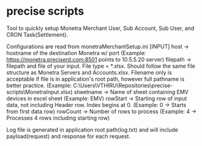 # precise scripts
Tool to quickly setup Monetra Merchant User, Sub Account, Sub User, and CRON Task(Settlement).

Configurations are read from monetraMerchantSetup.ini
[INPUT]
host -> hostname of the destination Monetra w/ port 
        (Example: https://monetra.preciserd.com:8501 points to 10.5.5.20 server)
filepath -> filepath and file of your input. File type = *.xlsx. Should follow the same file 
            structure as Monetra Servers and Accounts.xlsx. Filename only is 
            acceptable if file is in application's root path, however full 
            pathname is better practice. 
            (Example: C:\Users\VTHIRU\Repositories\precise-scripts\MonetraInput.xlsx)
sheetname -> Name of sheet containing EMV devices in excel sheet (Example: EMV)
rowStart -> Starting row of input data, not including Header row. Index begins 
            at 0. (Example: 0 -> Starts from first data row)
rowCount -> Number of rows to process (Example: 4 -> Processes 4 rows including 
            starting row)

Log file is generated in application root path(log.txt) and will include 
payload(request) and response for each request.
